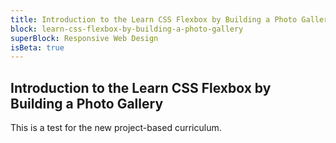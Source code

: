 ```yaml
---
title: Introduction to the Learn CSS Flexbox by Building a Photo Gallery
block: learn-css-flexbox-by-building-a-photo-gallery
superBlock: Responsive Web Design
isBeta: true
---
```


## Introduction to the Learn CSS Flexbox by Building a Photo Gallery

This is a test for the new project-based curriculum.
